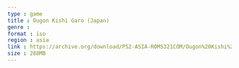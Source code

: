 ```yaml
---
type : game
title : Ougon Kishi Garo (Japan)
genre : 
format : iso
region : asia
link : https://archive.org/download/PS2-ASIA-ROMS321COM/Ougon%20Kishi%20Garo%20%28Japan%29.7z
size : 288MB
---
```

